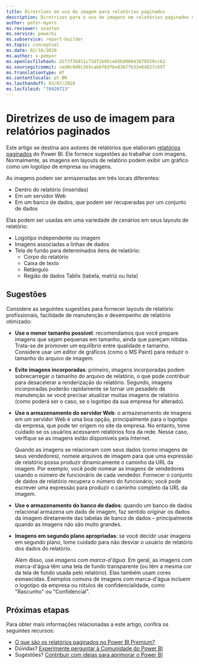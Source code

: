 ```yaml
---
title: Diretrizes de uso de imagem para relatórios paginados
description: Diretrizes para o uso de imagens em relatórios paginados do Power BI.
author: peter-myers
ms.reviewer: asaxton
ms.service: powerbi
ms.subservice: report-builder
ms.topic: conceptual
ms.date: 02/16/2020
ms.author: v-pemyer
ms.openlocfilehash: d2f3f36911c72df1b95ceb5bd90043870559cc62
ms.sourcegitcommit: ced8c9d6c365cab6f63fbe8367fb33e6d827cb97
ms.translationtype: HT
ms.contentlocale: pt-BR
ms.lasthandoff: 03/07/2020
ms.locfileid: "78920723"
---
```

# <a name="image-use-guidance-for-paginated-reports"></a>Diretrizes de uso de imagem para relatórios paginados

Este artigo se destina aos autores de relatórios que elaboram [relatórios paginados](../paginated-reports/paginated-reports-report-builder-power-bi.md) do Power BI. Ele fornece sugestões ao trabalhar com imagens. Normalmente, as imagens em layouts de relatório podem exibir um gráfico como um logotipo de empresa ou imagens.

As imagens podem ser armazenadas em três locais diferentes:

- Dentro do relatório (inseridas)
- Em um servidor Web
- Em um banco de dados, que podem ser recuperadas por um conjunto de dados

Elas podem ser usadas em uma variedade de cenários em seus layouts de relatório:

- Logotipo independente ou imagem
- Imagens associadas a linhas de dados
- Tela de fundo para determinados itens de relatório:
  - Corpo do relatório
  - Caixa de texto
  - Retângulo
  - Região de dados Tablix (tabela, matriz ou lista)

## <a name="suggestions"></a>Sugestões

Considere as seguintes sugestões para fornecer layouts de relatório profissionais, facilidade de manutenção e desempenho de relatório otimizado:

- **Use o menor tamanho possível**: recomendamos que você prepare imagens que sejam pequenas em tamanho, ainda que pareçam nítidas. Trata-se de promover um equilíbrio entre qualidade e tamanho. Considere usar um editor de gráficos (como o MS Paint) para reduzir o tamanho do arquivo de imagem.
- **Evite imagens incorporadas**: primeiro, imagens incorporadas podem sobrecarregar o tamanho do arquivo de relatório, o que pode contribuir para desacelerar a renderização do relatório. Segundo, imagens incorporadas poderão rapidamente se tornar um pesadelo de manutenção se você precisar atualizar muitas imagens de relatório (como poderá ser o caso, se o logotipo da sua empresa for alterado).
- **Use o armazenamento do servidor Web**: o armazenamento de imagens em um servidor Web é uma boa opção, principalmente para o logotipo da empresa, que pode ter origem no site da empresa. No entanto, tome cuidado se os usuários acessarem relatórios fora da rede. Nesse caso, verifique se as imagens estão disponíveis pela Internet.

    Quando as imagens se relacionam com seus dados (como imagens de seus vendedores), nomeie arquivos de imagem para que uma expressão de relatório possa produzir dinamicamente o caminho da URL da imagem. Por exemplo, você pode nomear as imagens de vendedores usando o número de funcionário de cada vendedor. Fornecer o conjunto de dados de relatório recupera o número do funcionário; você pode escrever uma expressão para produzir o caminho completo da URL da imagem.
- **Use o armazenamento do banco de dados**: quando um banco de dados relacional armazena um dado de imagem, faz sentido originar os dados da imagem diretamente das tabelas de banco de dados – principalmente quando as imagens não são muito grandes.
- **Imagens em segundo plano apropriadas**: se você decidir usar imagens em segundo plano, tome cuidado para não desviar o usuário de relatório dos dados do relatório. 

    Além disso, use _imagens com marca-d'água_. Em geral, as imagens com marca-d'água têm uma tela de fundo transparente (ou têm a mesma cor da tela de fundo usada pelo relatório). Elas também usam cores esmaecidas. Exemplos comuns de imagens com marca-d'água incluem o logotipo da empresa ou rótulos de confidencialidade, como "Rascunho" ou "Confidencial".

## <a name="next-steps"></a>Próximas etapas

Para obter mais informações relacionadas a este artigo, confira os seguintes recursos:

- [O que são os relatórios paginados no Power BI Premium?](../paginated-reports/paginated-reports-report-builder-power-bi.md)
- Dúvidas? [Experimente perguntar à Comunidade do Power BI](https://community.powerbi.com/)
- Sugestões? [Contribuir com ideias para aprimorar o Power BI](https://ideas.powerbi.com/)
